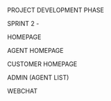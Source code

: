 PROJECT DEVELOPMENT PHASE


SPRINT 2 - 

 HOMEPAGE
 
 AGENT HOMEPAGE
 
 CUSTOMER HOMEPAGE
 
 ADMIN (AGENT LIST)
 
 WEBCHAT
 
